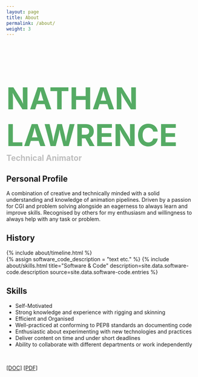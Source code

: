 ```yaml
---
layout: page
title: About
permalink: /about/
weight: 3
---
```



<h1 style="color:#55ab64; font-size: 80px; padding-bottom:0px; margin-bottom:0px">NATHAN LAWRENCE</h1>
<h2 style="color:#bdbdbd; padding-top:0px; margin-top:0px">Technical Animator</h2>

<h2 class="mb-3">Personal Profile</h2>

A combination of creative and technically minded with a solid understanding and knowledge of animation pipelines. Driven by a passion for CGI and problem solving alongside an eagerness to always learn and improve skills. Recognised by others for my enthusiasm and willingness to always help with any task or problem.
<div class="row">
<div class="col-7">
<h2 class="mb-3">History</h2>
{% include about/timeline.html %}
</div>
<div class="col">
{% assign software_code_description = "text etc." %}
{% include about/skills.html title="Software & Code" description=site.data.software-code.description source=site.data.software-code.entries %}
<h2 class="mb-3">Skills</h2>
<ul>
<li>Self-Motivated</li>
<li>Strong knowledge and experience with rigging and skinning</li>
<li>Efficient and Organised</li>
<li>Well-practiced at conforming to PEP8 standards an documenting code</li>
<li>Enthusiastic about experimenting with new technologies and practices</li>
<li>Deliver content on time and under short deadlines</li>
<li>Ability to collaborate with different departments or work independently</li>
</ul>
</div>
</div>

<div class="row">




<br>
</div>
<div class="d-flex justify-content-center">
<p>
<a href="{{ site.url }}/assets/download/nathan_lawrence_cv.pdf">[DOC]</a>
<a href="{{ site.url }}/assets/download/nathan_lawrence_cv.pdf">[PDF]</a>
</p>
</div>
